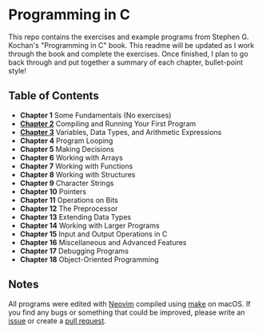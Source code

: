 # Programming in C

This repo contains the exercises and example programs from Stephen G. Kochan's "Programming in C" book. This readme will be updated as I work through the book and complete the exercises. Once finished, I plan to go back through and put together a summary of each chapter, bullet-point style!

## Table of Contents

- **Chapter 1** Some Fundamentals (No exercises)
- [**Chapter 2**](chapter2/index.md) Compiling and Running Your First Program
- [**Chapter 3**](chapter3/index.md) Variables, Data Types, and Arithmetic Expressions
- **Chapter 4** Program Looping
- **Chapter 5** Making Decisions
- **Chapter 6** Working with Arrays
- **Chapter 7** Working with Functions
- **Chapter 8** Working with Structures
- **Chapter 9** Character Strings
- **Chapter 10** Pointers
- **Chapter 11** Operations on Bits
- **Chapter 12** The Preprocessor
- **Chapter 13** Extending Data Types
- **Chapter 14** Working with Larger Programs
- **Chapter 15** Input and Output Operations in C
- **Chapter 16** Miscellaneous and Advanced Features
- **Chapter 17** Debugging Programs
- **Chapter 18** Object-Oriented Programming

## Notes

All programs were edited with [Neovim](https://github.com/neovim/neovim) compiled using [make](https://www.gnu.org/software/make/) on macOS. If you find any bugs or something that could be improved, please write an [issue](https://github.com/robertbenjamin/programming-in-c/issues) or create a [pull request](https://github.com/robertbenjamin/programming-in-c/pulls).
